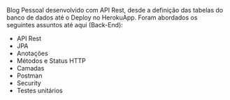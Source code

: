 Blog Pessoal desenvolvido com API Rest, desde a definição das tabelas do banco de dados até o Deploy no HerokuApp. Foram abordados os seguintes assuntos até aqui (Back-End):

- API Rest
- JPA
- Anotações
- Métodos e Status HTTP
- Camadas
- Postman
- Security
- Testes unitários


